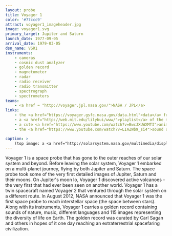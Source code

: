 ```yaml
---
layout: probe
title: Voyager 1
color: '#77ccc9'
attract: voyager1_imageheader.jpg
image: voyager1.svg
primary_target: Jupiter and Saturn
launch_date: 1977-09-05
arrival_date: 1979-03-05
dsn_name: VGR1
instruments:
    - cameras
    - cosmic dust analyzer
    - golden record
    - magnetometer
    - radar
    - radio receiver
    - radio transmitter
    - spectrograph
    - spectrometers
teams:
    - <a href = "http://voyager.jpl.nasa.gov/">NASA / JPL</a>
links:
    - the <a href="https://voyager.gsfc.nasa.gov/data.html">data</a> from the cosmic ray detector on Voyager 1 and 2
    - a <a href="http://web.mit.edu/lilybui/www/">playlist</a> of the music, sounds and greetings on the Voyager Golden Record
    - a cute <a href="https://www.youtube.com/watch?v=BwcJXUWXMTI">animated story</a> about Voyager 1
    - the <a href="https://www.youtube.com/watch?v=LIAZWb9_si4">sound of interstellar space</a> as captured by Voyager 1's plasma spectrometer

caption: >
    (top image: a <a href="http://solarsystem.nasa.gov/multimedia/display.cfm?Category=Spacecraft&IM_ID=10004">close-up of Jupiter</a> taken by Voyager 1, NASA/JPL-Caltech)
---
```

Voyager 1 is a space probe that has gone to the outer reaches of our solar system and beyond. Before leaving the solar system, Voyager 1 embarked on a multi-planet journey, flying by both Jupiter and Saturn. The space probe took some of the very first detailed images of Jupiter, Saturn and their moons. On Jupiter's moon Io, Voyager 1 discovered active volcanoes - the very first that had ever been seen on another world. Voyager 1 has a twin spacecraft named Voyager 2 that ventured through the solar system on a different route. In August 2012, NASA announced that Voyager 1 was the first space probe to reach interstellar space (the space between stars). Along with its instruments, Voyager 1 carries a golden record containing sounds of nature, music, different languages and 115 images representing the diversity of life on Earth. The golden record was curated by Carl Sagan and others in hopes of it one day reaching an extraterrestrial spacefaring civilization.

